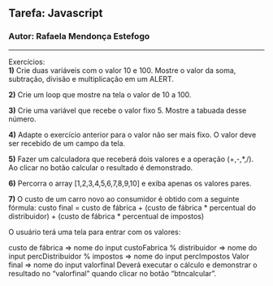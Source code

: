 <h2>Tarefa: Javascript</h2>
<h3>Autor: Rafaela Mendonça Estefogo</h3>
<hr>
<p>Exercícios:
<br>
<b>1)</b> Crie duas variáveis com o valor 10 e 100. Mostre o valor da soma, subtração, divisão e multiplicação em um ALERT.

<b>2)</b> Crie um loop que mostre na tela o valor de 10 a 100.

<b>3)</b> Crie uma variável que recebe o valor fixo 5. Mostre a tabuada desse número.

<b>4)</b> Adapte o exercício anterior para o valor não ser mais fixo. O valor deve ser recebido de um campo da tela.

<b>5)</b> Fazer um calculadora que receberá dois valores e a operação (+,-,*,/). Ao clicar no botão calcular o resultado é demonstrado.

<b>6)</b> Percorra o array [1,2,3,4,5,6,7,8,9,10] e exiba apenas os valores pares.

<b>7)</b> O custo de um carro novo ao consumidor é obtido com a seguinte fórmula:
custo final = custo de fábrica + (custo de fábrica * percentual do distribuidor) + (custo de fábrica * percentual de impostos)

O usuário terá uma tela para entrar com os valores:

custo de fábrica => nome do input custoFabrica
% distribuidor => nome do input percDistribuidor
% impostos => nome do input percImpostos
Valor final => nome do input valorfinal
Deverá executar o cálculo e demonstrar o resultado no “valorfinal” quando clicar no botão “btncalcular”.</p>
